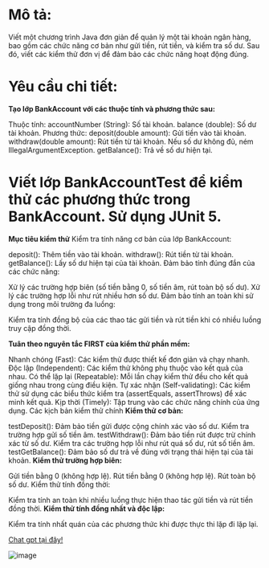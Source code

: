 # **Mô tả:**

Viết một chương trình Java đơn giản để quản lý một tài khoản ngân hàng, bao gồm các chức năng cơ bản như gửi tiền, rút tiền, và kiểm tra số dư. Sau đó, viết các kiểm thử đơn vị để đảm bảo các chức năng hoạt động đúng.

# **Yêu cầu chi tiết:**

**Tạo lớp BankAccount với các thuộc tính và phương thức sau:**

Thuộc tính:
  accountNumber (String): Số tài khoản.
  balance (double): Số dư tài khoản.
Phương thức:
  deposit(double amount): Gửi tiền vào tài khoản.
  withdraw(double amount): Rút tiền từ tài khoản. Nếu số dư không đủ, ném IllegalArgumentException.
  getBalance(): Trả về số dư hiện tại.
  
# **Viết lớp BankAccountTest để kiểm thử các phương thức trong BankAccount. Sử dụng JUnit 5.**

**Mục tiêu kiểm thử**
Kiểm tra tính năng cơ bản của lớp BankAccount:

deposit(): Thêm tiền vào tài khoản.
withdraw(): Rút tiền từ tài khoản.
getBalance(): Lấy số dư hiện tại của tài khoản.
Đảm bảo tính đúng đắn của các chức năng:

Xử lý các trường hợp biên (số tiền bằng 0, số tiền âm, rút toàn bộ số dư).
Xử lý các trường hợp lỗi như rút nhiều hơn số dư.
Đảm bảo tính an toàn khi sử dụng trong môi trường đa luồng:

Kiểm tra tính đồng bộ của các thao tác gửi tiền và rút tiền khi có nhiều luồng truy cập đồng thời.

**Tuân theo nguyên tắc FIRST của kiểm thử phần mềm:**

Nhanh chóng (Fast): Các kiểm thử được thiết kế đơn giản và chạy nhanh.
Độc lập (Independent): Các kiểm thử không phụ thuộc vào kết quả của nhau.
Có thể lặp lại (Repeatable): Mỗi lần chạy kiểm thử đều cho kết quả giống nhau trong cùng điều kiện.
Tự xác nhận (Self-validating): Các kiểm thử sử dụng các biểu thức kiểm tra (assertEquals, assertThrows) để xác minh kết quả.
Kịp thời (Timely): Tập trung vào các chức năng chính của ứng dụng.
Các kịch bản kiểm thử chính
**Kiểm thử cơ bản:**

testDeposit(): Đảm bảo tiền gửi được cộng chính xác vào số dư. Kiểm tra trường hợp gửi số tiền âm.
testWithdraw(): Đảm bảo tiền rút được trừ chính xác từ số dư. Kiểm tra các trường hợp lỗi như rút quá số dư, rút số tiền âm.
testGetBalance(): Đảm bảo số dư trả về đúng với trạng thái hiện tại của tài khoản.
**Kiểm thử trường hợp biên:**

Gửi tiền bằng 0 (không hợp lệ).
Rút tiền bằng 0 (không hợp lệ).
Rút toàn bộ số dư.
Kiểm thử tính đồng thời:

Kiểm tra tính an toàn khi nhiều luồng thực hiện thao tác gửi tiền và rút tiền đồng thời.
**Kiểm thử tính đồng nhất và độc lập:**

Kiểm tra tính nhất quán của các phương thức khi được thực thi lặp đi lặp lại.


[Chat gpt tại đây!](https://chatgpt.com/share/677b56b8-8214-8004-b497-74d92085c2ab)

![image](https://github.com/user-attachments/assets/f44acea3-9f59-49f8-9174-8e2a5a18b6f0)

